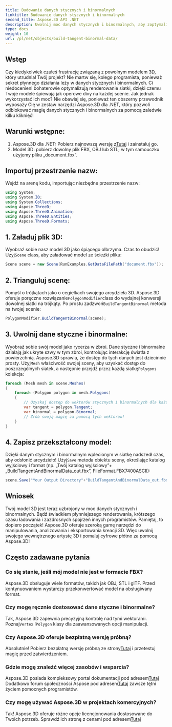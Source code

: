 ```yaml
---
title: Budowanie danych stycznych i binormalnych
linktitle: Budowanie danych stycznych i binormalnych
second_title: Aspose.3D API .NET
description: Uwolnij moc danych stycznych i binormalnych, aby zoptymalizować modele 3D w celu uzyskania płynniejszego renderowania, krótszego czasu ładowania i zwiększenia wydajności.
type: docs
weight: 10
url: /pl/net/objects/build-tangent-binormal-data/
---
```

## Wstęp
Czy kiedykolwiek czułeś frustrację związaną z powolnym modelem 3D, który utrudniał Twój projekt? Nie martw się, kolego programista, ponieważ sekret płynnego działania leży w danych stycznych i binormalnych. Ci niedocenieni bohaterowie optymalizują renderowanie siatki, dzięki czemu Twoje modele śpiewają jak operowe divy na każdej scenie. Jak jednak wykorzystać ich moc? Nie obawiaj się, ponieważ ten obszerny przewodnik wyposaży Cię w zestaw narzędzi Aspose.3D dla .NET, który pozwoli odblokować magię danych stycznych i binormalnych za pomocą zaledwie kilku kliknięć!

## Warunki wstępne:

1.  Aspose.3D dla .NET: Pobierz najnowszą wersję z[Tutaj](https://releases.aspose.com/3d/net/) i zainstaluj go.
2. Model 3D: pobierz dowolny plik FBX, OBJ lub STL; w tym samouczku użyjemy pliku „document.fbx”.

## Importuj przestrzenie nazw:

Wejdź na arenę kodu, importując niezbędne przestrzenie nazw:

```C#
using System;
using System.IO;
using System.Collections;
using Aspose.ThreeD;
using Aspose.ThreeD.Animation;
using Aspose.ThreeD.Entities;
using Aspose.ThreeD.Formats;
```

## 1. Załaduj plik 3D:

 Wyobraź sobie nasz model 3D jako śpiącego olbrzyma. Czas to obudzić! Użyj`Scene` class, aby załadować model ze ścieżki pliku:

```C#
Scene scene = new Scene(RunExamples.GetDataFilePath("document.fbx"));
```

## 2. Trianguluj scenę:

 Pomyśl o trójkątach jako o cegiełkach swojego arcydzieła 3D. Aspose.3D oferuje poręczne rozwiązanie`PolygonModifier`class do wydajnej konwersji dowolnej siatki na trójkąty. Po prostu zadzwoń`BuildTangentBinormal` metoda na twojej scenie:

```C#
PolygonModifier.BuildTangentBinormal(scene);
```

## 3. Uwolnij dane styczne i binormalne:

 Wyobraź sobie swój model jako rycerza w zbroi. Dane styczne i binormalne działają jak ukryte szwy w tym zbroi, kontrolując interakcję światła z powierzchnią. Aspose.3D sprawia, że dostęp do tych danych jest dziecinnie prosty. Użyj`Mesh` właściwość swojej sceny, aby uzyskać dostęp do poszczególnych siatek, a następnie przejdź przez każdą siatkę`Polygons` kolekcja:

```C#
foreach (Mesh mesh in scene.Meshes)
{
    foreach (Polygon polygon in mesh.Polygons)
    {
        // Uzyskaj dostęp do wektorów stycznych i binormalnych dla każdego wierzchołka
        var tangent = polygon.Tangent;
        var binormal = polygon.Binormal;
        // Zrób swoją magię za pomocą tych wektorów!
    }
}
```

## 4. Zapisz przekształcony model:

 Dzięki danym stycznym i binormalnym wplecionym w siatkę nadszedł czas, aby odsłonić arcydzieło! Użyj`Save` metoda obiektu sceny, określając katalog wyjściowy i format (np. „Twój katalog wyjściowy”+„BuildTangentAndBinormalData_out.fbx”, FileFormat.FBX7400ASCII):

```C#
scene.Save("Your Output Directory"+"BuildTangentAndBinormalData_out.fbx", FileFormat.FBX7400ASCII);
```

## Wniosek
Twój model 3D jest teraz uzbrojony w moc danych stycznych i binormalnych. Bądź świadkiem płynniejszego renderowania, krótszego czasu ładowania i zazdrosnych spojrzeń innych programistów. Pamiętaj, to dopiero początek! Aspose.3D oferuje szeroką gamę narzędzi do manipulowania, analizowania i eksportowania kreacji 3D. Więc uwolnij swojego wewnętrznego artystę 3D i pomaluj cyfrowe płótno za pomocą Aspose.3D!

## Często zadawane pytania

### Co się stanie, jeśli mój model nie jest w formacie FBX? 
Aspose.3D obsługuje wiele formatów, takich jak OBJ, STL i glTF. Przed kontynuowaniem wystarczy przekonwertować model na obsługiwany format.
### Czy mogę ręcznie dostosować dane styczne i binormalne? 
 Tak, Aspose.3D zapewnia precyzyjną kontrolę nad tymi wektorami. Poznaj`Vertex` I`Polygon` klasy dla zaawansowanych opcji manipulacji.
### Czy Aspose.3D oferuje bezpłatną wersję próbną? 
 Absolutnie! Pobierz bezpłatną wersję próbną ze strony[Tutaj](https://releases.aspose.com/3d/net/) i przetestuj magię przed zatwierdzeniem.
### Gdzie mogę znaleźć więcej zasobów i wsparcia? 
 Aspose.3D posiada kompleksowy portal dokumentacji pod adresem[Tutaj](https://docs.aspose.com/3d/net/) Dodatkowo forum społeczności Aspose pod adresem[Tutaj](https://forum.aspose.com/) zawsze tętni życiem pomocnych programistów.
### Czy mogę używać Aspose.3D w projektach komercyjnych? 
 Tak! Aspose.3D oferuje różne opcje licencjonowania dostosowane do Twoich potrzeb. Sprawdź ich stronę z cenami pod adresem[Tutaj](https://purchase.aspose.com/buy)
